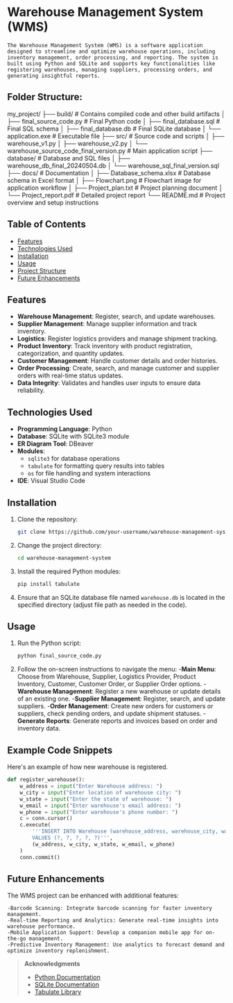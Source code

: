 # Warehouse Management System (WMS)
    The Warehouse Management System (WMS) is a software application designed to streamline and optimize warehouse operations, including inventory management, order processing, and reporting. The system is built using Python and SQLite and supports key functionalities like registering warehouses, managing suppliers, processing orders, and generating insightful reports.

## Folder Structure:
my_project/
├── build/                                        # Contains compiled code and other build artifacts
│   ├── final_source_code.py                      # Final Python code
│   ├── final_database.sql                        # Final SQL schema
│   ├── final_database.db                         # Final SQLite database
│   └── application.exe                           # Executable file
├── src/                                          # Source code and scripts
│   ├── warehouse_v1.py
│   ├── warehouse_v2.py
│   └── warehouse_source_code_final_version.py    # Main application script
├── database/                                     # Database and SQL files
│   ├── warehouse_db_final_20240504.db
│   └── warehouse_sql_final_version.sql
├── docs/                                         # Documentation
│   ├── Database_schema.xlsx                      # Database schema in Excel format
│   ├── Flowchart.png                             # Flowchart image for application workflow
│   ├── Project_plan.txt                          # Project planning document
│   └── Project_report.pdf                        # Detailed project report
└── README.md                                     # Project overview and setup instructions

## Table of Contents
- [Features](#features)
- [Technologies Used](#technologies-used)
- [Installation](#installation)
- [Usage](#usage)
- [Project Structure](#project-structure)
- [Future Enhancements](#future-enhancements)

## Features
- **Warehouse Management**: Register, search, and update warehouses.
- **Supplier Management**: Manage supplier information and track inventory.
- **Logistics**: Register logistics providers and manage shipment tracking.
- **Product Inventory**: Track inventory with product registration, categorization, and quantity updates.
- **Customer Management**: Handle customer details and order histories.
- **Order Processing**: Create, search, and manage customer and supplier orders with real-time status updates.
- **Data Integrity**: Validates and handles user inputs to ensure data reliability.

## Technologies Used
- **Programming Language**: Python
- **Database**: SQLite with SQLite3 module
- **ER Diagram Tool**: DBeaver
- **Modules**: 
  - `sqlite3` for database operations
  - `tabulate` for formatting query results into tables
  - `os` for file handling and system interactions
- **IDE**: Visual Studio Code

## Installation
1. Clone the repository:
   ```bash
   git clone https://github.com/your-username/warehouse-management-system.git
   ```
2. Change the project directory:
   ```bash
   cd warehouse-management-system
   ```
3. Install the required Python modules:
   ```bash
   pip install tabulate
   ```
4. Ensure that an SQLite database file named `warehouse.db` is located in the specified directory (adjust file path as needed in the code).

## Usage
1. Run the Python script:
   ```bash
   python final_source_code.py
   ```
2. Follow the on-screen instructions to navigate the menu:
    -**Main Menu**:             Choose from Warehouse, Supplier, Logistics Provider, Product Inventory, Customer, Customer Order, or Supplier Order options.
    -**Warehouse Management**:  Register a new warehouse or update details of an existing one.
    -**Supplier Management**:   Register, search, and update suppliers.
    -**Order Management**:      Create new orders for customers or suppliers, check pending orders, and update shipment statuses.
    -**Generate Reports**:      Generate reports and invoices based on order and inventory data.

## Example Code Snippets
Here's an example of how new warehouse is registered.

```python
def register_warehouse():
    w_address = input("Enter Warehouse address: ")
    w_city = input("Enter location of warehouse city: ")
    w_state = input("Enter the state of warehouse: ")
    w_email = input("Enter warehouse's email address: ")
    w_phone = input("Enter warehouse's phone number: ")
    c = conn.cursor()
    c.execute(
        '''INSERT INTO Warehouse (warehouse_address, warehouse_city, warehouse_state, warehouse_email, warehouse_phone) 
        VALUES (?, ?, ?, ?, ?)''',
        (w_address, w_city, w_state, w_email, w_phone)
    )
    conn.commit()
```
## Future Enhancements

The WMS project can be enhanced with additional features:

    -Barcode Scanning: Integrate barcode scanning for faster inventory management.
    -Real-time Reporting and Analytics: Generate real-time insights into warehouse performance.
    -Mobile Application Support: Develop a companion mobile app for on-the-go management.
    -Predictive Inventory Management: Use analytics to forecast demand and optimize inventory replenishment.

> **Acknowledgments**  
> - [Python Documentation](https://docs.python.org/3/library/)
> - [SQLite Documentation](https://sqlite.org/doclist.html)
> - [Tabulate Library](https://pypi.org/project/tabulate/)

